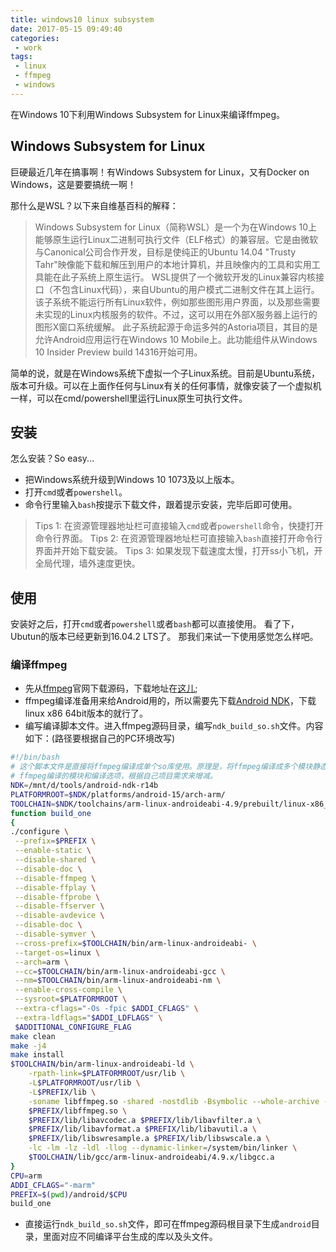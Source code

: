 ```yaml
---
title: windows10 linux subsystem
date: 2017-05-15 09:49:40
categories:
 - work
tags:
 - linux
 - ffmpeg
 - windows
---
```

在Windows 10下利用Windows Subsystem for Linux来编译ffmpeg。
<!-- more -->

## Windows Subsystem for Linux
巨硬最近几年在搞事啊！有Windows Subsystem for Linux，又有Docker on Windows，这是要要搞统一啊！

那什么是WSL？以下来自维基百科的解释：
> Windows Subsystem for Linux（简称WSL）是一个为在Windows 10上能够原生运行Linux二进制可执行文件（ELF格式）的兼容层。它是由微软与Canonical公司合作开发，目标是使纯正的Ubuntu 14.04 "Trusty Tahr"映像能下载和解压到用户的本地计算机，并且映像内的工具和实用工具能在此子系统上原生运行。
WSL提供了一个微软开发的Linux兼容内核接口（不包含Linux代码），来自Ubuntu的用户模式二进制文件在其上运行。
该子系统不能运行所有Linux软件，例如那些图形用户界面，以及那些需要未实现的Linux内核服务的软件。不过，这可以用在外部X服务器上运行的图形X窗口系统缓解。
此子系统起源于命运多舛的Astoria项目，其目的是允许Android应用运行在Windows 10 Mobile上。此功能组件从Windows 10 Insider Preview build 14316开始可用。

简单的说，就是在Windows系统下虚拟一个子Linux系统。目前是Ubuntu系统，版本可升级。可以在上面作任何与Linux有关的任何事情，就像安装了一个虚拟机一样，可以在cmd/powershell里运行Linux原生可执行文件。

## 安装
怎么安装？So easy...
- 把Windows系统升级到Windows 10 1073及以上版本。
- 打开`cmd`或者`powershell`。
- 命令行里输入`bash`按提示下载文件，跟着提示安装，完毕后即可使用。
> Tips 1: 在资源管理器地址栏可直接输入`cmd`或者`powershell`命令，快捷打开命令行界面。
> Tips 2: 在资源管理器地址栏可直接输入`bash`直接打开命令行界面并开始下载安装。
> Tips 3: 如果发现下载速度太慢，打开ss小飞机，开全局代理，墙外速度更快。

## 使用
安装好之后，打开`cmd`或者`powershell`或者`bash`都可以直接使用。
看了下，Ubutun的版本已经更新到16.04.2 LTS了。
那我们来试一下使用感觉怎么样吧。

### 编译ffmpeg
- 先从[ffmpeg](http://ffmpeg.org/)官网下载源码，下载地址在[这儿](http://ffmpeg.org/releases/ffmpeg-3.3.1.tar.bz2);
- ffmpeg编译准备用来给Android用的，所以需要先下载[Android NDK](https://developer.android.com/ndk/downloads/index.html?hl=zh-cn)，下载linux x86 64bit版本的就行了。
- 编写编译脚本文件。进入ffmpeg源码目录，编写`ndk_build_so.sh`文件。内容如下：(路径要根据自己的PC环境改写)
```bash
#!/bin/bash
# 这个脚本文件是直接将ffmpeg编译成单个so库使用。原理是，将ffmpeg编译成多个模块静态库，再通过解包库，再组合打包库，生成一个动态库。方便Android Studio集成使用。
# ffmpeg编译的模块和编译选项，根据自己项目需求来增减。
NDK=/mnt/d/tools/android-ndk-r14b
PLATFORMROOT=$NDK/platforms/android-15/arch-arm/
TOOLCHAIN=$NDK/toolchains/arm-linux-androideabi-4.9/prebuilt/linux-x86_64
function build_one
{
./configure \
 --prefix=$PREFIX \
 --enable-static \
 --disable-shared \
 --disable-doc \
 --disable-ffmpeg \
 --disable-ffplay \
 --disable-ffprobe \
 --disable-ffserver \
 --disable-avdevice \
 --disable-doc \
 --disable-symver \
 --cross-prefix=$TOOLCHAIN/bin/arm-linux-androideabi- \
 --target-os=linux \
 --arch=arm \
 --cc=$TOOLCHAIN/bin/arm-linux-androideabi-gcc \
 --nm=$TOOLCHAIN/bin/arm-linux-androideabi-nm \
 --enable-cross-compile \
 --sysroot=$PLATFORMROOT \
 --extra-cflags="-Os -fpic $ADDI_CFLAGS" \
 --extra-ldflags="$ADDI_LDFLAGS" \
 $ADDITIONAL_CONFIGURE_FLAG
make clean
make -j4
make install
$TOOLCHAIN/bin/arm-linux-androideabi-ld \
    -rpath-link=$PLATFORMROOT/usr/lib \
    -L$PLATFORMROOT/usr/lib \
    -L$PREFIX/lib \
    -soname libffmpeg.so -shared -nostdlib -Bsymbolic --whole-archive --no-undefined -o \
    $PREFIX/libffmpeg.so \
    $PREFIX/lib/libavcodec.a $PREFIX/lib/libavfilter.a \
    $PREFIX/lib/libavformat.a $PREFIX/lib/libavutil.a \
    $PREFIX/lib/libswresample.a $PREFIX/lib/libswscale.a \
    -lc -lm -lz -ldl -llog --dynamic-linker=/system/bin/linker \
    $TOOLCHAIN/lib/gcc/arm-linux-androideabi/4.9.x/libgcc.a  
}
CPU=arm
ADDI_CFLAGS="-marm"
PREFIX=$(pwd)/android/$CPU
build_one
```
- 直接运行`ndk_build_so.sh`文件，即可在ffmpeg源码根目录下生成`android`目录，里面对应不同编译平台生成的库以及头文件。
